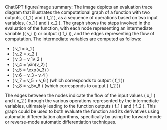 ChatGPT figure/image summary: The image depicts an evaluation trace diagram that illustrates the computational graph of a function with two outputs, \( f_1 \) and \( f_2 \), as a sequence of operations based on two input variables, \( x_1 \) and \( x_2 \). The graph shows the steps involved in the evaluation of the function, with each node representing an intermediate variable (\( v_i \)) or output (\( f_i \)), and the edges representing the flow of computation. The intermediate variables are computed as follows:

- \( v_1 = x_1 \)
- \( v_2 = x_2 \)
- \( v_3 = v_1v_2 \)
- \( v_4 = \sin(v_2) \)
- \( v_5 = \exp(v_3) \)
- \( v_6 = v_3 - v_4 \)
- \( v_7 = v_5 + v_6 \) (which corresponds to output \( f_1 \))
- \( v_8 = v_5v_6 \) (which corresponds to output \( f_2 \))

The edges between the nodes indicate the flow of the input values \( x_1 \) and \( x_2 \) through the various operations represented by the intermediate variables, ultimately leading to the function outputs \( f_1 \) and \( f_2 \). This graph could be used to both evaluate the function and its derivatives using automatic differentiation algorithms, specifically by using the forward-mode or reverse-mode automatic differentiation techniques.